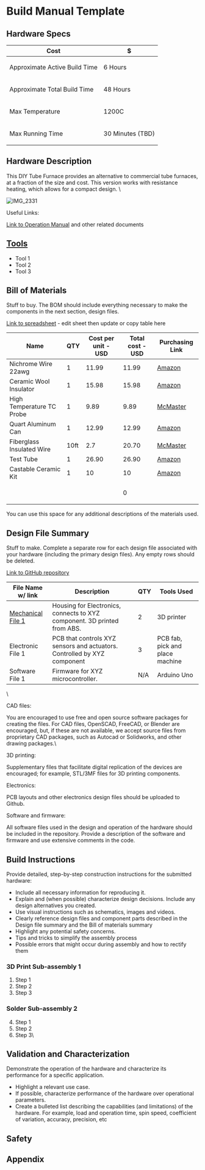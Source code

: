# Build Manual Template

## Hardware Specs

| Cost                  | $           |
| --------------------- | ----------- |
| Approximate Active Build Time | <p>6 Hours<br></p> |
| Approximate Total Build Time    | <p>48 Hours<br></p> |
| Max Temperature    | <p>1200C<br></p> |
| Max Running Time    | <p>30 Minutes (TBD)<br></p> |

## Hardware Description

This DIY Tube Furnace provides an alternative to commercial tube furnaces, at a fraction of the size and cost. This version works with resistance heating, which allows for a compact design. \

![IMG_2331](https://github.com/hacker-fab/gitbook/assets/74506223/82ffe310-64e3-4a2d-bebc-953d48f2fe83)


Useful Links:

[Link to Operation Manual](https://docs.google.com/document/d/1WfECnmatf4ztq5hCbmSQNtmgw9UTvR6ndzOSvIV\_o5o/edit) and other related documents

## [Tools](https://docs.google.com/document/d/1vQ3mLdk9Qs4jteeLivA5NhKBnKZaRAJCvF41PBNDRNI/edit#bookmark=id.e9qhfw513e84)

* Tool 1
* Tool 2
* Tool 3

## Bill of Materials

Stuff to buy. The BOM should include everything necessary to make the components in the next section, design files.

[Link to spreadsheet](https://docs.google.com/spreadsheets/d/1tM25RrjC127YzbMv5\_YfaZUyqUb6dUSwdO-u9tCkjsk/edit#gid=0) - edit sheet then update or copy table here

| Name        | QTY         | Cost per unit - USD | Total cost - USD | Purchasing Link                                 |
| ----------- | ----------- | ------------------- | ---------------- | ----------------------------------------------- |
| Nichrome Wire 22awg      | 1          | 11.99                | 11.99              | [Amazon]([https://www.amazon.com/Nichrome-80-Gauge-Resistance-Wire/dp/B07CHX2T52/ref=pd_bxgy_d_sccl_1/136-4311860-8506401?pd_rd_w=mXvnA&content-id=amzn1.sym.c51e3ad7-b551-4b1a-b43c-3cf69addb649&pf_rd_p=c51e3ad7-b551-4b1a-b43c-3cf69addb649&pf_rd_r=A4YSNT87EHM66DSPGVSH&pd_rd_wg=46Oul&pd_rd_r=80e8a761-f8df-4aab-ba5e-a662dc18b3fb&pd_rd_i=B07CHX2T52&psc=1]) |
| Ceramic Wool Insulator      | 1           | 15.98                  | 15.98               | [Amazon]([https://www.amazon.com/gp/product/B09R9NW7HG?ie=UTF8&th=1&linkCode=sl1&tag=projectsinfli-20&linkId=11036526d5c75fa2a69a66da4628a4e2&language=en_US&ref_=as_li_ss_tl])             |
| High Temperature TC Probe      | 1           | 9.89                  | 9.89               | [McMaster]([https://www.mcmaster.com/3859K44/])             |
| Quart Aluminum Can      | 1           | 12.99                  | 12.99               | [Amazon]([https://www.amazon.com/Empty-Quart-Paint-Unlined-Metal/dp/B015Y9OY4Y/ref=sr_1_3?crid=3VTGIYGJ30247&keywords=aluminum+can&qid=1707862429&s=hi&sprefix=aluminum+chan%2Ctools%2C123&sr=1-3])               |
| Fiberglass Insulated Wire      | 10ft           | 2.7                  | 20.70               | [McMaster](https://www.mcmaster.com/8209K15/)               |
| Test Tube      | 1           | 26.90                  | 26.90               | [Amazon](https://technicalglass.com/product/35cc-fused-quartz-test-tubes-w-lip/)               |
| Castable Ceramic Kit      | 1           | 10                  | 10               | [Amazon](https://www.amazon.com/)               |
| <p><br></p> | <p><br></p> | <p><br></p>         | 0                | <p><br></p>                                     |



You can use this space for any additional descriptions of the materials used.

## Design File Summary

Stuff to make. Complete a separate row for each design file associated with your hardware (including the primary design files). Any empty rows should be deleted.

[Link to GitHub repository](https://github.com/orgs/hacker-fab/repositories)

| File Name w/ link                                                                                | Description                                                              | QTY | Tools Used                      |
| ------------------------------------------------------------------------------------------------ | ------------------------------------------------------------------------ | --- | ------------------------------- |
| [Mechanical File 1](https://github.com/hacker-fab/lithography-stepper/blob/main/CAD/base.SLDPRT) | Housing for Electronics, connects to XYZ component. 3D printed from ABS. | 2   | 3D printer                      |
| Electronic File 1                                                                                | PCB that controls XYZ sensors and actuators. Controlled by XYZ component | 3   | PCB fab, pick and place machine |
| Software File 1                                                                                  | Firmware for XYZ microcontroller.                                        | N/A | Arduino Uno                     |

\


CAD files:

You are encouraged to use free and open source software packages for creating the files.  For  CAD files, OpenSCAD, FreeCAD, or Blender are encouraged, but, if these are not available, we accept source files from proprietary CAD packages, such as Autocad or Solidworks, and other drawing packages.\


3D printing:

Supplementary files that facilitate digital replication of the devices are encouraged; for example, STL/3MF files for 3D printing components.&#x20;



Electronics:

PCB layouts and other electronics design files should be uploaded to Github.



Software and firmware:

All software files used in the design and operation of the hardware should be included in the repository. Provide a description of the software and firmware and use extensive comments in the code.&#x20;

## Build Instructions

Provide detailed, step-by-step construction instructions for the submitted hardware:

* Include all necessary information for reproducing it.
* Explain and (when possible) characterize design decisions. Include any design alternatives you created.
* Use visual instructions such as schematics, images and videos.
* Clearly reference design files and component parts described in the Design file summary and the Bill of materials summary
* Highlight any potential safety concerns.
* Tips and tricks to simplify the assembly process
* Possible errors that might occur during assembly and how to rectify them

### 3D Print Sub-assembly 1

1. Step 1
2. Step 2
3. Step 3

### Solder Sub-assembly 2

4. Step 1
5. Step 2
6. Step 3\


## Validation and Characterization

Demonstrate the operation of the hardware and characterize its performance for a specific application.

* Highlight a relevant use case.
* If possible, characterize performance of the hardware over operational parameters.
* Create a bulleted list describing the capabilities (and limitations) of the hardware.  For example, load and operation time, spin speed, coefficient of variation, accuracy, precision, etc

## Safety

## Appendix
